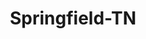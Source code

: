 ---
title: Springfield-TN
slug: springfield-tn
f_state:
- cms/state/tennessee.md
f_locations:
- cms/payday-loan/advance-america-2285.md
- cms/payday-loan/advance-america-2310.md
- cms/payday-loan/advance-financial-3342.md
- cms/payday-loan/cash-1-6254.md
- cms/payday-loan/cash-and-dash-inc-6694.md
- cms/payday-loan/cash-depot-7028.md
- cms/payday-loan/cash-depot-7029.md
- cms/payday-loan/cash-express-7298.md
- cms/payday-loan/cash-express-llc-7487.md
- cms/payday-loan/cash-n-dash-7986.md
- cms/payday-loan/cash-n-dash-9035.md
- cms/payday-loan/check-advance-10317.md
- cms/payday-loan/check-advance-10319.md
- cms/payday-loan/check-into-cash-12424.md
- cms/payday-loan/check-into-cash-of-tennesee-13603.md
- cms/payday-loan/family-cash-advance-17439.md
- cms/payday-loan/rent-a-center-25904.md
- cms/payday-loan/springfield-cash-26875.md
- cms/payday-loan/springfield-cash-services-26877.md
- cms/payday-loan/springfield-tax-service-26879.md
updated-on: '2024-05-30T13:41:28.615Z'
created-on: '2024-05-30T13:41:28.615Z'
published-on: '2024-05-30T13:54:32.469Z'
f_city: Springfield
layout: '[city].html'
tags: city
---